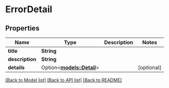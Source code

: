 # ErrorDetail

## Properties

Name | Type | Description | Notes
------------ | ------------- | ------------- | -------------
**title** | **String** |  | 
**description** | **String** |  | 
**details** | Option<[**models::Detail**](Detail.md)> |  | [optional]

[[Back to Model list]](../README.md#documentation-for-models) [[Back to API list]](../README.md#documentation-for-api-endpoints) [[Back to README]](../README.md)


